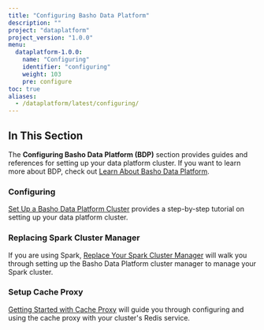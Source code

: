 ```yaml
---
title: "Configuring Basho Data Platform"
description: ""
project: "dataplatform"
project_version: "1.0.0"
menu:
  dataplatform-1.0.0:
    name: "Configuring"
    identifier: "configuring"
    weight: 103
    pre: configure
toc: true
aliases:
  - /dataplatform/latest/configuring/
---
```


[learn bdp index]: {{<baseurl>}}dataplatform/1.0.0/learn/
[bdp config]: {{<baseurl>}}dataplatform/1.0.0/configuring/setup-a-cluster/
[bdp cluster manager]: {{<baseurl>}}dataplatform/1.0.0/configuring/replace-spark-cluster-manager/
[cache proxy config]: {{<baseurl>}}dataplatform/1.0.0/configuring/cache-proxy/

## In This Section

The **Configuring Basho Data Platform (BDP)**  section provides guides and references for setting up your data platform cluster. If you want to learn more about BDP, check out [Learn About Basho Data Platform][learn bdp index].

### Configuring

[Set Up a Basho Data Platform Cluster][bdp config] provides a step-by-step tutorial on setting up your data platform cluster.

### Replacing Spark Cluster Manager

If you are using Spark, [Replace Your Spark Cluster Manager][bdp cluster manager] will walk you through setting up the Basho Data Platform  cluster manager to manage your Spark cluster.

### Setup Cache Proxy

[Getting Started with Cache Proxy][cache proxy config] will guide you through configuring and using the cache proxy with your cluster's Redis service.
